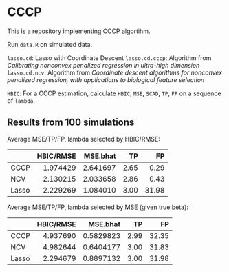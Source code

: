 CCCP
=======

This is a repository implementing CCCP algortihm.

Run `data.R` on simulated data.

`lasso.cd`: Lasso with Coordinate Descent
`lasso.cd.cccp`: Algorithm from *Calibrating nonconvex penalized regression in ultra-high dimension*
`lasso.cd.ncv`: Algorithm from *Coordinate descent algorithms for nonconvex penalized regression, with applications to biological feature selection*

`HBIC`: For a CCCP estimation, calculate `HBIC`, `MSE`, `SCAD`, `TP`, `FP` on a sequence of `lambda`.

## Results from 100 simulations

Average MSE/TP/FP, lambda selected by HBIC/RMSE:

|      | HBIC/RMSE| MSE.bhat|   TP|    FP|
|:-----|---------:|--------:|----:|-----:|
|CCCP  |  1.974429| 2.641697| 2.65|  0.29|
|NCV   |  2.130215| 2.033658| 2.86|  0.43|
|Lasso |  2.229269| 1.084010| 3.00| 31.98|

Average MSE/TP/FP, lambda selected by MSE (given true beta):

|      | HBIC/RMSE|  MSE.bhat|   TP|    FP|
|:-----|---------:|---------:|----:|-----:|
|CCCP  |  4.937690| 0.5829823| 2.99| 32.35|
|NCV   |  4.982644| 0.6404177| 3.00| 31.83|
|Lasso |  2.294679| 0.8897132| 3.00| 31.98|
